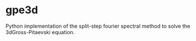 gpe3d
=====

Python implementation of the split-step fourier spectral method to solve the
3dGross-Pitaevski equation.
